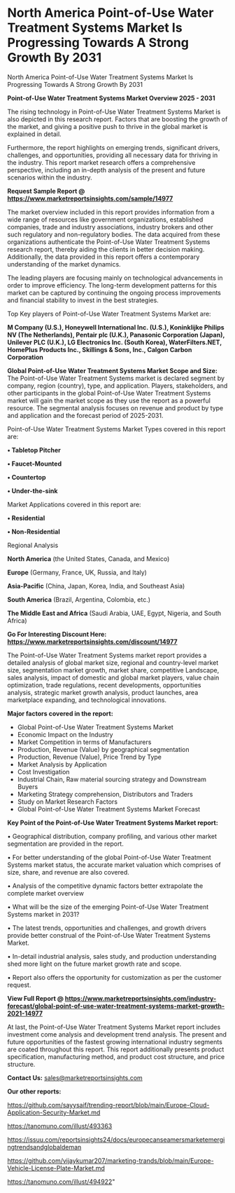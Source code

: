 # North America Point-of-Use Water Treatment Systems Market Is Progressing Towards A Strong Growth By 2031
North America Point-of-Use Water Treatment Systems Market Is Progressing Towards A Strong Growth By 2031

<Strong> Point-of-Use Water Treatment Systems Market Overview 2025 - 2031</strong>

The rising technology in Point-of-Use Water Treatment Systems Market is also depicted in this research report. Factors that are boosting the growth of the market, and giving a positive push to thrive in the global market is explained in detail.

Furthermore, the report highlights on emerging trends, significant drivers, challenges, and opportunities, providing all necessary data for thriving in the industry. This report market research offers a comprehensive perspective, including an in-depth analysis of the present and future scenarios within the industry.

<strong>Request Sample Report @ <a href=https://www.marketreportsinsights.com/sample/14977>https://www.marketreportsinsights.com/sample/14977</a></strong>

The market overview included in this report provides information from a wide range of resources like government organizations, established companies, trade and industry associations, industry brokers and other such regulatory and non-regulatory bodies. The data acquired from these organizations authenticate the Point-of-Use Water Treatment Systems research report, thereby aiding the clients in better decision making. Additionally, the data provided in this report offers a contemporary understanding of the market dynamics.

The leading players are focusing mainly on technological advancements in order to improve efficiency. The long-term development patterns for this market can be captured by continuing the ongoing process improvements and financial stability to invest in the best strategies.

Top Key players of Point-of-Use Water Treatment Systems Market are:

<strong>M Company (U.S.), Honeywell International Inc. (U.S.), Koninklijke Philips NV (The Netherlands), Pentair plc (U.K.), Panasonic Corporation (Japan), Unilever PLC (U.K.), LG Electronics Inc. (South Korea), WaterFilters.NET, HomePlus Products Inc., Skillings & Sons, Inc., Calgon Carbon Corporation</strong>

<strong><b>Global Point-of-Use Water Treatment Systems Market Scope and Size:</b></strong>
The Point-of-Use Water Treatment Systems market is declared segment by company, region (country), type, and application. Players, stakeholders, and other participants in the global Point-of-Use Water Treatment Systems market will gain the market scope as they use the report as a powerful resource. The segmental analysis focuses on revenue and product by type and application and the forecast period of 2025-2031.

Point-of-Use Water Treatment Systems Market Types covered in this report are:

<strong>• Tabletop Pitcher

• Faucet-Mounted

• Countertop

• Under-the-sink</strong>

Market Applications covered in this report are:

<strong>• Residential

• Non-Residential</strong> 

Regional Analysis

<strong>North America</strong> (the United States, Canada, and Mexico)

<strong>Europe</strong> (Germany, France, UK, Russia, and Italy)

<strong>Asia-Pacific</strong> (China, Japan, Korea, India, and Southeast Asia)

<strong>South America</strong> (Brazil, Argentina, Colombia, etc.)

<strong>The Middle East and Africa</strong> (Saudi Arabia, UAE, Egypt, Nigeria, and South Africa)

<strong>Go For Interesting Discount Here: <a href=https://www.marketreportsinsights.com/discount/14977>https://www.marketreportsinsights.com/discount/14977</a></strong>

The Point-of-Use Water Treatment Systems market report provides a detailed analysis of global market size, regional and country-level market size, segmentation market growth, market share, competitive Landscape, sales analysis, impact of domestic and global market players, value chain optimization, trade regulations, recent developments, opportunities analysis, strategic market growth analysis, product launches, area marketplace expanding, and technological innovations.

<strong><b>Major factors covered in the report:</b></strong>
<ul>
  <li>Global Point-of-Use Water Treatment Systems Market </li>
  <li>Economic Impact on the Industry</li>
  <li>Market Competition in terms of Manufacturers</li>
  <li>Production, Revenue (Value) by geographical segmentation</li>
  <li>Production, Revenue (Value), Price Trend by Type</li>
  <li>Market Analysis by Application</li>
  <li>Cost Investigation</li>
  <li>Industrial Chain, Raw material sourcing strategy and Downstream Buyers</li>
  <li>Marketing Strategy comprehension, Distributors and Traders</li>
  <li>Study on Market Research Factors</li>
  <li>Global Point-of-Use Water Treatment Systems Market Forecast</li>
</ul>

<strong><b>Key Point of the Point-of-Use Water Treatment Systems Market report:</b></strong>

• Geographical distribution, company profiling, and various other market segmentation are provided in the report.

• For better understanding of the global Point-of-Use Water Treatment Systems market status, the accurate market valuation which comprises of size, share, and revenue are also covered.

• Analysis of the competitive dynamic factors better extrapolate the complete market overview

• What will be the size of the emerging Point-of-Use Water Treatment Systems market in 2031?

• The latest trends, opportunities and challenges, and growth drivers provide better construal of the Point-of-Use Water Treatment Systems Market.

• In-detail industrial analysis, sales study, and production understanding shed more light on the future market growth rate and scope.

• Report also offers the opportunity for customization as per the customer request.

<strong><b>View Full Report @ <a href=https://www.marketreportsinsights.com/industry-forecast/global-point-of-use-water-treatment-systems-market-growth-2021-14977>https://www.marketreportsinsights.com/industry-forecast/global-point-of-use-water-treatment-systems-market-growth-2021-14977</a></b></strong>


At last, the Point-of-Use Water Treatment Systems Market report includes investment come analysis and development trend analysis. The present and future opportunities of the fastest growing international industry segments are coated throughout this report. This report additionally presents product specification, manufacturing method, and product cost structure, and price structure.

<strong>Contact Us:</strong>
sales@marketreportsinsights.com

<strong>Our other reports:</strong>

<a href=https://github.com/sayysaif/trending-report/blob/main/Europe-Cloud-Application-Security-Market.md>https://github.com/sayysaif/trending-report/blob/main/Europe-Cloud-Application-Security-Market.md</a>

<a href=https://tanomuno.com/illust/493363>https://tanomuno.com/illust/493363</a>

<a href=https://issuu.com/reportsinsights24/docs/europecanseamersmarketemergingtrendsandglobaldeman>https://issuu.com/reportsinsights24/docs/europecanseamersmarketemergingtrendsandglobaldeman</a>

<a href=https://github.com/vijaykumar207/marketing-trands/blob/main/Europe-Vehicle-License-Plate-Market.md>https://github.com/vijaykumar207/marketing-trands/blob/main/Europe-Vehicle-License-Plate-Market.md</a>

<a href=https://tanomuno.com/illust/494922>https://tanomuno.com/illust/494922</a>"

